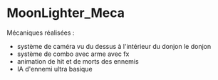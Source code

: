 # MoonLighter_Meca

Mécaniques réalisées : 
- système de caméra vu du dessus à l'intérieur du donjon le donjon
- système de combo avec arme avec fx
- animation de hit et de morts des ennemis
- IA d'ennemi ultra basique
